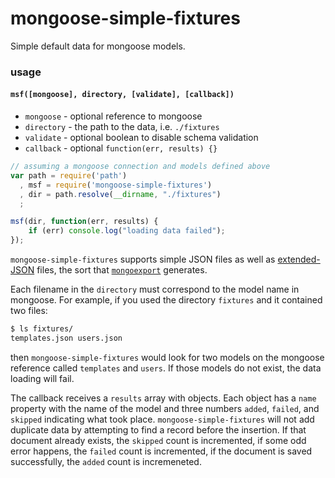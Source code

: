 # mongoose-simple-fixtures

Simple default data for mongoose models.

### usage

#### `msf([mongoose], directory, [validate], [callback])`

 - `mongoose` - optional reference to mongoose
 - `directory` - the path to the data, i.e. `./fixtures`
 - `validate` - optional boolean to disable schema validation
 - `callback` - optional `function(err, results) {}`

```javascript
// assuming a mongoose connection and models defined above
var path = require('path')
  , msf = require('mongoose-simple-fixtures')
  , dir = path.resolve(__dirname, "./fixtures")
  ;

msf(dir, function(err, results) {
    if (err) console.log("loading data failed");
});
```

`mongoose-simple-fixtures` supports simple JSON files as well as [extended-JSON](http://docs.mongodb.org/manual/reference/mongodb-extended-json/)
 files, the sort that [`mongoexport`](http://docs.mongodb.org/v2.2/reference/mongoexport/) generates.

Each filename in the `directory` must correspond to the model name in mongoose. For example, if you used the directory `fixtures` and it contained two files:

```bash
$ ls fixtures/
templates.json users.json
```

then `mongoose-simple-fixtures` would look for two models on the mongoose reference called `templates` and `users`.  If those models do not exist, the data loading will fail.

The callback receives a `results` array with objects. Each object has a `name` property with the name of the model and three numbers `added`, `failed`, and `skipped` indicating what took place. `mongoose-simple-fixtures` will not add duplicate data by attempting to find a record before the insertion.  If that document already exists, the `skipped` count is incremented, if some odd error happens, the `failed` count is incremented, if the document is saved successfully, the `added` count is incremeneted.
